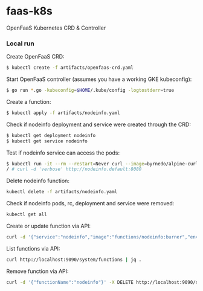 # faas-k8s

OpenFaaS Kubernetes CRD &amp; Controller

### Local run

Create OpenFaaS CRD:
```bash
$ kubectl create -f artifacts/openfaas-crd.yaml
```

Start OpenFaaS controller (assumes you have a working GKE kubeconfig):
```bash
$ go run *.go -kubeconfig=$HOME/.kube/config -logtostderr=true
```

Create a function:
```bash
$ kubectl apply -f artifacts/nodeinfo.yaml
```

Check if nodeinfo deployment and service were created through the CRD:
```bash
$ kubectl get deployment nodeinfo
$ kubectl get service nodeinfo
```

Test if nodeinfo service can access the pods:
```bash
$ kubectl run -it --rm --restart=Never curl --image=byrnedo/alpine-curl --command -- sh
/ # curl -d 'verbose' http://nodeinfo.default:8080
```

Delete nodeinfo function:
```bash
kubectl delete -f artifacts/nodeinfo.yaml 
```

Check if nodeinfo pods, rc, deployment and service were removed:
```bash
kubectl get all
```

Create or update function via API:

```bash
curl -d '{"service":"nodeinfo","image":"functions/nodeinfo:burner","envProcess":"node main.js","labels":{"com.openfaas.scale.min":"2","com.openfaas.scale.max":"15"},"environment":{"output":"verbose","debug":"true"}}' -X POST  http://localhost:9090/system/functions
```

List functions via API:

```bash
curl http://localhost:9090/system/functions | jq .
```

Remove function via API:

```bash
curl -d '{"functionName":"nodeinfo"}' -X DELETE http://localhost:9090/system/functions
```
